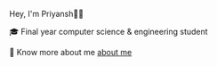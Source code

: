  Hey, I'm Priyansh👋🏼

🎓 Final year computer science & engineering student 

🔗 Know more about me [about me](www.linkedin.com/in/priyanshrajput19)
